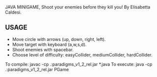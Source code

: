 JAVA MINIGAME, Shoot your enemies before they kill you!
By Elisabetta Caldesi.

USAGE
---------------------
- Move circle with arrows (up, down, right, left).
- Move target with keyboard (a,w,s,d).
- Shoot enemies with spacebar.
- Choose level of difficulty: easyCollider, mediumCollider, hardCollider.

To compile: javac -cp .:paradigms_v1_2_rel.jar *.java
To execute: java -cp .:paradigms_v1_2_rel.jar PGame

